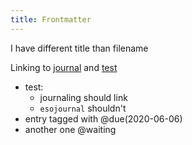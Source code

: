 ```yaml
---
title: Frontmatter
---
```


I have different title than filename

Linking to [journal](./journal.md) and [test](./somefolder/test.md)

- test:
  - journaling should link
  - `esojournal` shouldn't
- entry tagged with @due(2020-06-06)
- another one @waiting
